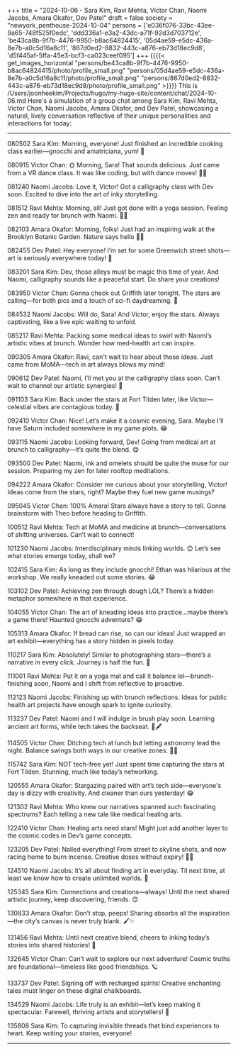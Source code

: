 +++
title = "2024-10-06 - Sara Kim, Ravi Mehta, Victor Chan, Naomi Jacobs, Amara Okafor, Dev Patel"
draft = false
society = "newyork_penthouse-2024-10-04"
persons = ['e036f076-33bc-43ee-9a65-748f525f0edc', 'ddd336a1-e3a2-43dc-a71f-92d3d703712e', 'be43ca8b-9f7b-4476-9950-b8ac64824415', '05d4ae59-e5dc-436a-8e7b-a0c5d16a8c11', '867d0ed2-8832-443c-a876-eb73d18ec9d8', 'd5f445af-5ffa-45e3-bcf3-ca023ceef095']
+++
{{{{< get_images_horizontal "persons/be43ca8b-9f7b-4476-9950-b8ac64824415/photo/profile_small.png" "persons/05d4ae59-e5dc-436a-8e7b-a0c5d16a8c11/photo/profile_small.png" "persons/867d0ed2-8832-443c-a876-eb73d18ec9d8/photo/profile_small.png" >}}}}
This is /Users/joonheekim/Projects/hugo/my-hugo-site/content/chat/2024-10-06.md
Here's a simulation of a group chat among Sara Kim, Ravi Mehta, Victor Chan, Naomi Jacobs, Amara Okafor, and Dev Patel, showcasing a natural, lively conversation reflective of their unique personalities and interactions for today:

---

080502 Sara Kim: Morning, everyone! Just finished an incredible cooking class earlier—gnocchi and amatriciana, yum! 🍝

080915 Victor Chan: 🌞 Morning, Sara! That sounds delicious. Just came from a VR dance class. It was like coding, but with dance moves! 💃🕺

081240 Naomi Jacobs: Love it, Victor! Got a calligraphy class with Dev soon. Excited to dive into the art of inky storytelling.

081512 Ravi Mehta: Morning, all! Just got done with a yoga session. Feeling zen and ready for brunch with Naomi. 🍳✨

082103 Amara Okafor: Morning, folks! Just had an inspiring walk at the Brooklyn Botanic Garden. Nature says hello 🌿😊

082455 Dev Patel: Hey everyone! I’m set for some Greenwich street shots—art is seriously everywhere today! 📸

083201 Sara Kim: Dev, those alleys must be magic this time of year. And Naomi, calligraphy sounds like a peaceful start. Do share your creations!

083950 Victor Chan: Gonna check out Griffith later tonight. The stars are calling—for both pics and a touch of sci-fi daydreaming. 🌌

084532 Naomi Jacobs: Will do, Sara! And Victor, enjoy the stars. Always captivating, like a live epic waiting to unfold.

085217 Ravi Mehta: Packing some medical ideas to swirl with Naomi’s artistic vibes at brunch. Wonder how med-health art can inspire.

090305 Amara Okafor: Ravi, can't wait to hear about those ideas. Just came from MoMA—tech in art always blows my mind!

090612 Dev Patel: Naomi, I’ll met you at the calligraphy class soon. Can’t wait to channel our artistic synergies! 🙌

091103 Sara Kim: Back under the stars at Fort Tilden later, like Victor—celestial vibes are contagious today. 🌟

092410 Victor Chan: Nice! Let’s make it a cosmic evening, Sara. Maybe I'll have Saturn included somewhere in my game plots. 😂

093115 Naomi Jacobs: Looking forward, Dev! Going from medical art at brunch to calligraphy—it’s quite the blend. 😋

093500 Dev Patel: Naomi, ink and omelets should be quite the muse for our session. Preparing my zen for later rooftop meditations. 

094222 Amara Okafor: Consider me curious about your storytelling, Victor! Ideas come from the stars, right? Maybe they fuel new game musings?

095045 Victor Chan: 100% Amara! Stars always have a story to tell. Gonna brainstorm with Theo before heading to Griffith.

100512 Ravi Mehta: Tech at MoMA and medicine at brunch—conversations of shifting universes. Can’t wait to connect!

101230 Naomi Jacobs: Interdisciplinary minds linking worlds. 😊 Let’s see what stories emerge today, shall we?

102415 Sara Kim: As long as they include gnocchi! Ethan was hilarious at the workshop. We really kneaded out some stories. 😂

103102 Dev Patel: Achieving zen through dough LOL? There’s a hidden metaphor somewhere in that experience.

104055 Victor Chan: The art of kneading ideas into practice...maybe there’s a game there! Haunted gnocchi adventure? 😂

105313 Amara Okafor: If bread can rise, so can our ideas! Just wrapped an art exhibit—everything has a story hidden in pixels today.

110217 Sara Kim: Absolutely! Similar to photographing stars—there’s a narrative in every click. Journey is half the fun. 🌠

111001 Ravi Mehta: Put it on a yoga mat and call it balance lol—brunch-finishing soon, Naomi and I shift from reflective to proactive.

112123 Naomi Jacobs: Finishing up with brunch reflections. Ideas for public health art projects have enough spark to ignite curiosity. 

113237 Dev Patel: Naomi and I will indulge in brush play soon. Learning ancient art forms, while tech takes the backseat. 🌌🖋️

114505 Victor Chan: Ditching tech at lunch but letting astronomy lead the night. Balance swings both ways in our creative zones. 🌌🥪

115742 Sara Kim: NOT tech-free yet! Just spent time capturing the stars at Fort Tilden. Stunning, much like today’s networking.

120555 Amara Okafor: Stargazing paired with art’s tech side—everyone's day is dizzy with creativity. And cleaner than ours yesterday! 😂

121302 Ravi Mehta: Who knew our narratives spanned such fascinating spectrums? Each telling a new tale like medical healing arts.

122410 Victor Chan: Healing arts need stars! Might just add another layer to the cosmic codes in Dev’s game concepts.

123205 Dev Patel: Nailed everything! From street to skyline shots, and now racing home to burn incense. Creative doses without expiry! 🧘‍♂️

124510 Naomi Jacobs: It’s all about finding art in everyday. Til next time, at least we know how to create unlimited worlds. 🎨

125345 Sara Kim: Connections and creations—always! Until the next shared artistic journey, keep discovering, friends. 😊

130833 Amara Okafor: Don’t stop, peeps! Sharing absorbs all the inspiration—the city’s canvas is never truly blank. 🖌️✨

131456 Ravi Mehta: Until next creative blend, cheers to inking today’s stories into shared histories! 🥂

132645 Victor Chan: Can’t wait to explore our next adventure! Cosmic truths are foundational—timeless like good friendships. 🪐

133737 Dev Patel: Signing off with recharged spirits! Creative enchanting tales must linger on these digital chalkboards.

134529 Naomi Jacobs: Life truly is an exhibit—let’s keep making it spectacular. Farewell, thriving artists and storytellers! 🌟

135808 Sara Kim: To capturing invisible threads that bind experiences to heart. Keep writing your stories, everyone! 

---
